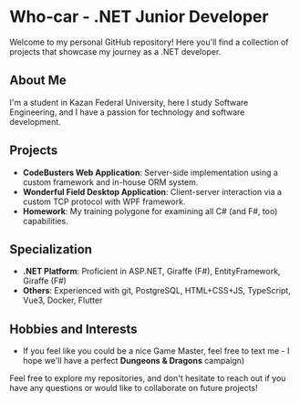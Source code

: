 # Who-car - .NET Junior Developer

Welcome to my personal GitHub repository! Here you'll find a collection of projects that showcase my journey as a .NET developer.

## About Me

I'm a student in Kazan Federal University, here I study Software Engineering, and I have a passion for technology and software development.

## Projects

- **CodeBusters Web Application**: Server-side implementation using a custom framework and in-house ORM system.
- **Wonderful Field Desktop Application**: Client-server interaction via a custom TCP protocol with WPF framework.
- **Homework**: My training polygone for examining all C# (and F#, too) capabilities.

## Specialization

- **.NET Platform**: Proficient in ASP.NET, Giraffe (F#), EntityFramework, Giraffe (F#)
- **Others**: Experienced with git, PostgreSQL, HTML+CSS+JS, TypeScript, Vue3, Docker, Flutter

## Hobbies and Interests

- If you feel like you could be a nice Game Master, feel free to text me - I hope we'll have a perfect **Dungeons & Dragons** campaign)

Feel free to explore my repositories, and don't hesitate to reach out if you have any questions or would like to collaborate on future projects!
